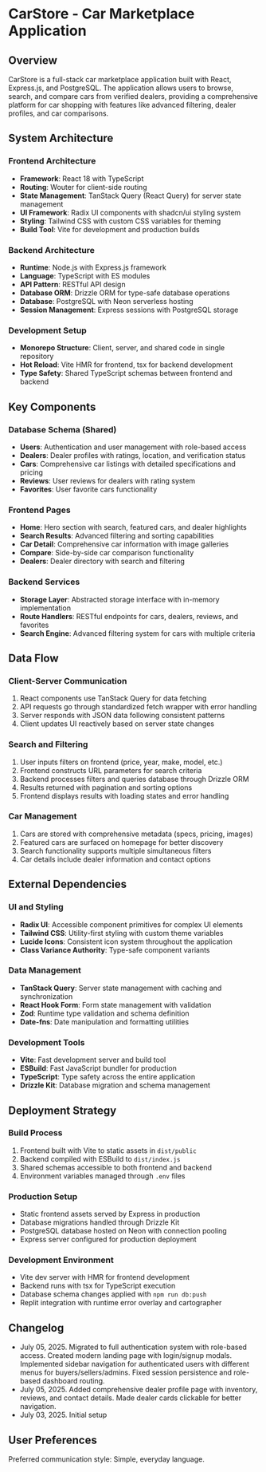 # CarStore - Car Marketplace Application

## Overview

CarStore is a full-stack car marketplace application built with React, Express.js, and PostgreSQL. The application allows users to browse, search, and compare cars from verified dealers, providing a comprehensive platform for car shopping with features like advanced filtering, dealer profiles, and car comparisons.

## System Architecture

### Frontend Architecture
- **Framework**: React 18 with TypeScript
- **Routing**: Wouter for client-side routing
- **State Management**: TanStack Query (React Query) for server state management
- **UI Framework**: Radix UI components with shadcn/ui styling system
- **Styling**: Tailwind CSS with custom CSS variables for theming
- **Build Tool**: Vite for development and production builds

### Backend Architecture
- **Runtime**: Node.js with Express.js framework
- **Language**: TypeScript with ES modules
- **API Pattern**: RESTful API design
- **Database ORM**: Drizzle ORM for type-safe database operations
- **Database**: PostgreSQL with Neon serverless hosting
- **Session Management**: Express sessions with PostgreSQL storage

### Development Setup
- **Monorepo Structure**: Client, server, and shared code in single repository
- **Hot Reload**: Vite HMR for frontend, tsx for backend development
- **Type Safety**: Shared TypeScript schemas between frontend and backend

## Key Components

### Database Schema (Shared)
- **Users**: Authentication and user management with role-based access
- **Dealers**: Dealer profiles with ratings, location, and verification status
- **Cars**: Comprehensive car listings with detailed specifications and pricing
- **Reviews**: User reviews for dealers with rating system
- **Favorites**: User favorite cars functionality

### Frontend Pages
- **Home**: Hero section with search, featured cars, and dealer highlights
- **Search Results**: Advanced filtering and sorting capabilities
- **Car Detail**: Comprehensive car information with image galleries
- **Compare**: Side-by-side car comparison functionality
- **Dealers**: Dealer directory with search and filtering

### Backend Services
- **Storage Layer**: Abstracted storage interface with in-memory implementation
- **Route Handlers**: RESTful endpoints for cars, dealers, reviews, and favorites
- **Search Engine**: Advanced filtering system for cars with multiple criteria

## Data Flow

### Client-Server Communication
1. React components use TanStack Query for data fetching
2. API requests go through standardized fetch wrapper with error handling
3. Server responds with JSON data following consistent patterns
4. Client updates UI reactively based on server state changes

### Search and Filtering
1. User inputs filters on frontend (price, year, make, model, etc.)
2. Frontend constructs URL parameters for search criteria
3. Backend processes filters and queries database through Drizzle ORM
4. Results returned with pagination and sorting options
5. Frontend displays results with loading states and error handling

### Car Management
1. Cars are stored with comprehensive metadata (specs, pricing, images)
2. Featured cars are surfaced on homepage for better discovery
3. Search functionality supports multiple simultaneous filters
4. Car details include dealer information and contact options

## External Dependencies

### UI and Styling
- **Radix UI**: Accessible component primitives for complex UI elements
- **Tailwind CSS**: Utility-first styling with custom theme variables
- **Lucide Icons**: Consistent icon system throughout the application
- **Class Variance Authority**: Type-safe component variants

### Data Management
- **TanStack Query**: Server state management with caching and synchronization
- **React Hook Form**: Form state management with validation
- **Zod**: Runtime type validation and schema definition
- **Date-fns**: Date manipulation and formatting utilities

### Development Tools
- **Vite**: Fast development server and build tool
- **ESBuild**: Fast JavaScript bundler for production
- **TypeScript**: Type safety across the entire application
- **Drizzle Kit**: Database migration and schema management

## Deployment Strategy

### Build Process
1. Frontend built with Vite to static assets in `dist/public`
2. Backend compiled with ESBuild to `dist/index.js`
3. Shared schemas accessible to both frontend and backend
4. Environment variables managed through `.env` files

### Production Setup
- Static frontend assets served by Express in production
- Database migrations handled through Drizzle Kit
- PostgreSQL database hosted on Neon with connection pooling
- Express server configured for production deployment

### Development Environment
- Vite dev server with HMR for frontend development
- Backend runs with tsx for TypeScript execution
- Database schema changes applied with `npm run db:push`
- Replit integration with runtime error overlay and cartographer

## Changelog
- July 05, 2025. Migrated to full authentication system with role-based access. Created modern landing page with login/signup modals. Implemented sidebar navigation for authenticated users with different menus for buyers/sellers/admins. Fixed session persistence and role-based dashboard routing.
- July 05, 2025. Added comprehensive dealer profile page with inventory, reviews, and contact details. Made dealer cards clickable for better navigation.
- July 03, 2025. Initial setup

## User Preferences

Preferred communication style: Simple, everyday language.